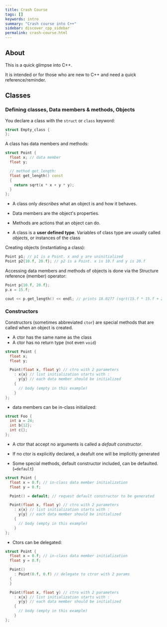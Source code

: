 ```yaml
---
title: Crash Course
tags: []
keywords: intro
summary: "Crash course into C++"
sidebar: discover_cpp_sidebar
permalink: crash-course.html
---
```


## About

This is a quick glimpse into C++.

It is intended or for those who are new to C++ and need a quick reference/reminder.


## Classes

### Defining classes, Data members & methods, Objects

You declare a class with the `struct` or `class` keyword:

```cpp
struct Empty_class {
};
```

A class has data members and methods:

```cpp
struct Point {
  float x; // data member
  float y;

  // method get_length:
  float get_length() const
  {
    return sqrt(x * x + y * y);
  }
};
```

+ A class only *describes* what an object is and how it behaves.

+ Data members are the object's properties.

+ Methods are actions that an object can do.

+ A class is a **user defined type**. Variables of class type are usually called *objects*,
or instances of the class

Creating objects (instantiating a class):

```cpp
Point p1; // p1 is a Point. x and y are uninitialized
Point p2{10.f, 20.f}; // p2 is a Point. x is 10.f and y is 20.f
```
Accessing data members and methods of objects is done via the
Structure reference (member) operator:

```cpp
Point p{10.f, 20.f};
p.x = 15.f;

cout << p.get_length() << endl; // prints 18.0277 (sqrt(15.f * 15.f + 20.f * 20.f))
```

### Constructors


Constructors (sometimes abbreviated `ctor`) are special methods that are called
when an object is created.

+ A ctor has the same name as the class
+ A ctor has no return type (not even `void`)

```cpp
struct Point {
  float x;
  float y;

  Point(float x, float y) // ctro with 2 parameters
    : x{x} // list initialization starts with :
      y{y} // each data member should be initialized
    {
      // body (empty in this example)
    }
};
```

+ data members can be in-class initialized:

```cpp
struct Foo {
  int a = 24;
  int b{12};
  int c{};
};
```

+ A ctor that accept no arguments is called a *default constructor*.

+ If no ctor is explicitly declared, a deafult one will be implicitly generated

+ Some special methods, default constructor included, can be defaulted. (`=default`)


```cpp
struct Point {
  float x = 0.f; // in-class data member initialization
  float y = 0.f;

  Point() = default; // request default constructor to be generated

  Point(float x, float y) // ctro with 2 parameters
    : x{x} // list initialization starts with :
      y{y} // each data member should be initialized
    {
      // body (empty in this example)
    }
};
```

+ Ctors can be delegated:


```cpp
struct Point {
  float x = 0.f; // in-class data member initialization
  float y = 0.f;

  Point()
    : Point(0.f, 0.f) // delegate to ctror with 2 params
  {
  }

  Point(float x, float y) // ctro with 2 parameters
    : x{x} // list initialization starts with :
      y{y} // each data member should be initialized
    {
      // body (empty in this example)
    }
};
```



